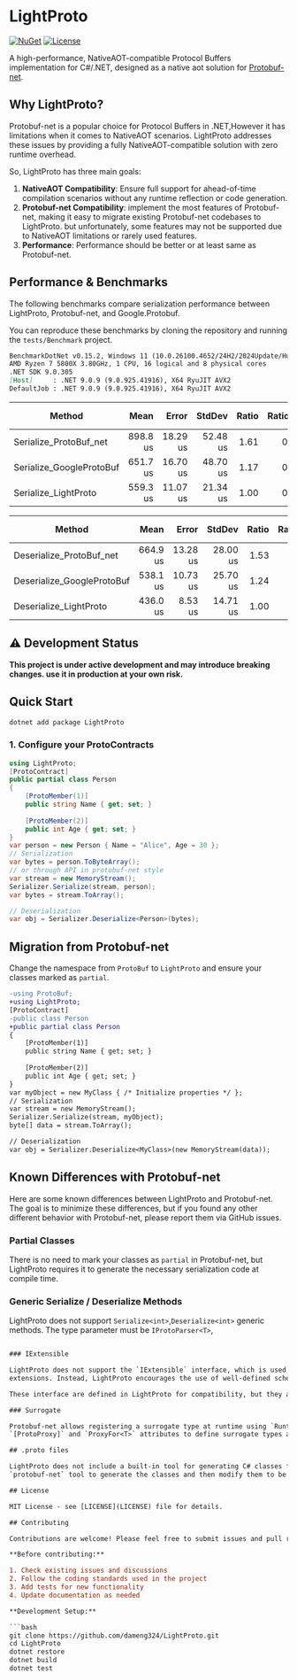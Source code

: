# LightProto

[![NuGet](https://img.shields.io/nuget/v/LightProto.svg)](https://www.nuget.org/packages/LightProto/)
[![License](https://img.shields.io/github/license/dameng324/LightProto.svg)](LICENSE)

A high-performance, NativeAOT-compatible Protocol Buffers implementation for C#/.NET, designed as a native aot solution
for [Protobuf-net](https://github.com/protobuf-net/protobuf-net).

## Why LightProto?

Protobuf-net is a popular choice for Protocol Buffers in .NET,However it has limitations when it comes to NativeAOT
scenarios. LightProto addresses these issues by providing a fully NativeAOT-compatible solution with zero runtime
overhead.

So, LightProto has three main goals:

1. **NativeAOT Compatibility**: Ensure full support for ahead-of-time compilation scenarios without any runtime
   reflection or code generation.
2. **Protobuf-net Compatibility**: implement the most features of Protobuf-net, making it easy to migrate existing
   Protobuf-net codebases to LightProto. but unfortunately, some features may not be supported due to NativeAOT limitations or rarely used features.
3. **Performance**: Performance should be better or at least same as Protobuf-net.

## Performance & Benchmarks

The following benchmarks compare serialization performance between LightProto, Protobuf-net, and Google.Protobuf.

You can reproduce these benchmarks by cloning the repository and running the `tests/Benchmark` project.

```md
BenchmarkDotNet v0.15.2, Windows 11 (10.0.26100.4652/24H2/2024Update/HudsonValley)
AMD Ryzen 7 5800X 3.80GHz, 1 CPU, 16 logical and 8 physical cores
.NET SDK 9.0.305
[Host]     : .NET 9.0.9 (9.0.925.41916), X64 RyuJIT AVX2
DefaultJob : .NET 9.0.9 (9.0.925.41916), X64 RyuJIT AVX2
```

| Method                   |     Mean |    Error |   StdDev | Ratio | RatioSD | Allocated | Alloc Ratio |
|--------------------------|---------:|---------:|---------:|------:|--------:|----------:|------------:|
| Serialize_ProtoBuf_net   | 898.8 us | 18.29 us | 52.48 us |  1.61 |    0.11 | 526.41 KB |        1.03 |
| Serialize_GoogleProtoBuf | 651.7 us | 16.70 us | 48.70 us |  1.17 |    0.10 | 512.95 KB |        1.00 |
| Serialize_LightProto     | 559.3 us | 11.07 us | 21.34 us |  1.00 |    0.05 | 512.95 KB |        1.00 |

| Method                     |     Mean |    Error |   StdDev | Ratio | RatioSD | Allocated | Alloc Ratio |
|----------------------------|---------:|---------:|---------:|------:|--------:|----------:|------------:|
| Deserialize_ProtoBuf_net   | 664.9 us | 13.28 us | 28.00 us |  1.53 |    0.08 |    562 KB |        0.88 |
| Deserialize_GoogleProtoBuf | 538.1 us | 10.73 us | 25.70 us |  1.24 |    0.07 |  648.7 KB |        1.02 |
| Deserialize_LightProto     | 436.0 us |  8.53 us | 14.71 us |  1.00 |    0.05 | 635.15 KB |        1.00 |

## ⚠️ Development Status

**This project is under active development and may introduce breaking changes. use it in production at your own risk.**

## Quick Start

```bash
dotnet add package LightProto
```

### 1. Configure your ProtoContracts

```cs
using LightProto;
[ProtoContract]
public partial class Person 
{
    [ProtoMember(1)]
    public string Name { get; set; }
    
    [ProtoMember(2)]  
    public int Age { get; set; }
}
var person = new Person { Name = "Alice", Age = 30 };
// Serialization
var bytes = person.ToByteArray();
// or through API in protobuf-net style
var stream = new MemoryStream();
Serializer.Serialize(stream, person);
var bytes = stream.ToArray();

// Deserialization  
var obj = Serializer.Deserialize<Person>(bytes);
```

## Migration from Protobuf-net

Change the namespace from `ProtoBuf` to `LightProto` and ensure your classes marked as `partial`.

```diff
-using ProtoBuf;
+using LightProto;
[ProtoContract]
-public class Person
+public partial class Person
{
    [ProtoMember(1)]
    public string Name { get; set; }
    
    [ProtoMember(2)]  
    public int Age { get; set; }
}
var myObject = new MyClass { /* Initialize properties */ };
// Serialization
var stream = new MemoryStream();
Serializer.Serialize(stream, myObject);
byte[] data = stream.ToArray();

// Deserialization  
var obj = Serializer.Deserialize<MyClass>(new MemoryStream(data));
```

## Known Differences with Protobuf-net

Here are some known differences between LightProto and Protobuf-net. The goal is to minimize these differences, but if you found any other different behavior with Protobuf-net, please report them via GitHub issues.

### Partial Classes

There is no need to mark your classes as `partial` in Protobuf-net, but LightProto requires it to generate the necessary
serialization code at compile time.

### Generic Serialize / Deserialize Methods

LightProto does not support `Serialize<int>`,`Deserialize<int>` generic methods. The type parameter must be `IProtoParser<T>`,

```diff

### IExtensible

LightProto does not support the `IExtensible` interface, which is used in Protobuf-net to allow for dynamic
extensions. Instead, LightProto encourages the use of well-defined schemas.

These interface are defined in LightProto for compatibility, but they are no effect.

### Surrogate

Protobuf-net allows registering a surrogate type at runtime using `RuntimeTypeModel`. LightProto requires the use of
`[ProtoProxy]` and `ProxyFor<T>` attributes to define surrogate types at compile time.

## .proto files

LightProto does not include a built-in tool for generating C# classes from `.proto` files. However, you can use the
`protobuf-net` tool to generate the classes and then modify them to be compatible with LightProto(just replace `ProtoBuf` to `LightProto` should work, if not, fire an issue please).

## License

MIT License - see [LICENSE](LICENSE) file for details.

## Contributing

Contributions are welcome! Please feel free to submit issues and pull requests.

**Before contributing:**

1. Check existing issues and discussions
2. Follow the coding standards used in the project
3. Add tests for new functionality
4. Update documentation as needed

**Development Setup:**

```bash
git clone https://github.com/dameng324/LightProto.git
cd LightProto
dotnet restore
dotnet build
dotnet test
```
